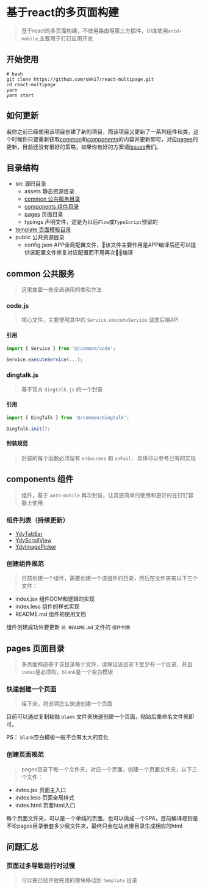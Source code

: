 # 基于react的多页面构建

> 基于react的多页面构建，不使用路由等第三方插件，UI库使用`antd-mobile`,主要用于钉钉应用开发

## 开始使用

~~~ shell
# bash
git clone https://github.com/smk17/react-multipage.git
cd react-multipage
yarn
yarn start
~~~

## 如何更新

若你之前已经使用该项目创建了新的项目，而该项目又更新了一系列组件和类，这个时候你只要重新获取[common](#common)和[components](#components)的内容并更新即可，对应[pages](#pages)的更新，目前还没有很好的策略，如果你有好的方案请[Issues](https://github.com/smk17/react-multipage/issues)我们。

## 目录结构

- src 源码目录
  - assets 静态资源目录
  - [common 公共服务目录](#common)
  - [components 组件目录](#components)
  - [pages](#pages) 页面目录
  - typings 声明文件，这是为以后`Flow`或`TypeScript`预留的
- [template 页面模板目录](/src/template/README.md)
- public 公共资源目录
  - config.json APP全局配置文件，该文件主要作用是APP编译后还可以提供该配置文件修复对应配置而不用再次编译

## <span id="common">common 公共服务</span>

> 这里放置一些全局通用的类和方法

### code.js

> 核心文件，主要使用其中的 `Service.executeService` 请求后端API

#### 引用

~~~ js
import { Service } from '@/common/code';

Service.executeService(...);
~~~

### dingtalk.js

> 基于官方 `dingtalk.js` 的一个封装

#### 引用

~~~ js
import { DingTalk } from '@/common/dingtalk';

DingTalk.init();
~~~

#### 封装规范

> 封装的每个函数必须留有 `onSuccess` 和 `onFail，` 具体可以参考已有的实现

## <span id="components">components 组件</span>

> 组件，基于 `antd-mobile` 再次封装，让其更简单的使用和更好的在钉钉容器上使用

### 组件列表（持续更新）

- [YdyTabBar](/src/components/YdyTabBar/README.md)
- [YdyScrollView](/src/components/YdyScrollView/README.md)
- [YdyImagePicker](/src/components/YdyImagePicker/README.md)

### 创建组件规范

> 目前创建一个组件，需要创建一个该组件的目录，然后在文件夹有以下三个文件：

- index.jsx 组件DOM和逻辑的实现
- index.less 组件的样式实现
- README.md 组件的使用文档

组件创建成功许要更新 `总 README.md` 文件的 `组件列表`

## <span id="pages">pages 页面目录</span>

> 多页面构造基于该目录每个文件，请保证该目录下至少有一个目录，并且`index`是必须的，`blank`是一个空白模板

### 快速创建一个页面

> 接下来，将说明怎么快速创建一个页面

目前可以通过复制粘贴 `blank` 文件夹快速创建一个页面，粘贴后重命名文件夹即可。

PS： `blank`空白模板一般不会有太大的变化

### 创建页面规范

> pages目录下每一个文件夹，对应一个页面，创建一个页面文件夹，以下三个文件：

- index.jsx 页面主入口
- index.less 页面全局样式
- index.html 页面html入口

每个页面文件夹，可以是一个单纯的页面，也可以做成一个SPA，目前编译规则是不论pages目录嵌套多少层文件夹，最终只会在站点根目录生成相应的html

## 问题汇总

### 页面过多导致运行时过慢

> 可以把已经开放完成的模块移动到 `template` 目录
